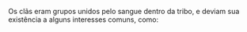 ﻿Os clãs eram grupos unidos pelo sangue dentro da tribo, e deviam sua existência a alguns interesses comuns, como: